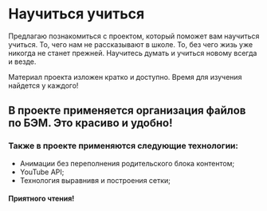 # Научиться учиться
Предлагаю познакомиться с проектом, который поможет вам научиться учиться.
То, чего нам не рассказывают в школе.
То, без чего жизь уже никогда не станет прежней.
Научитесь думать и учиться новому всегда и везде.

Материал проекта изложен кратко и доступно. Время для изучения найдется у каждого!

## В проекте применяется организация файлов по **БЭМ**. Это красиво и удобно!

### Также в проекте применяются следующие технологии:
* Анимации без переполнения родительского блока контентом;
* YouTube API;
* Технология выравнивя и построения сетки;

#### Приятного чтения!
